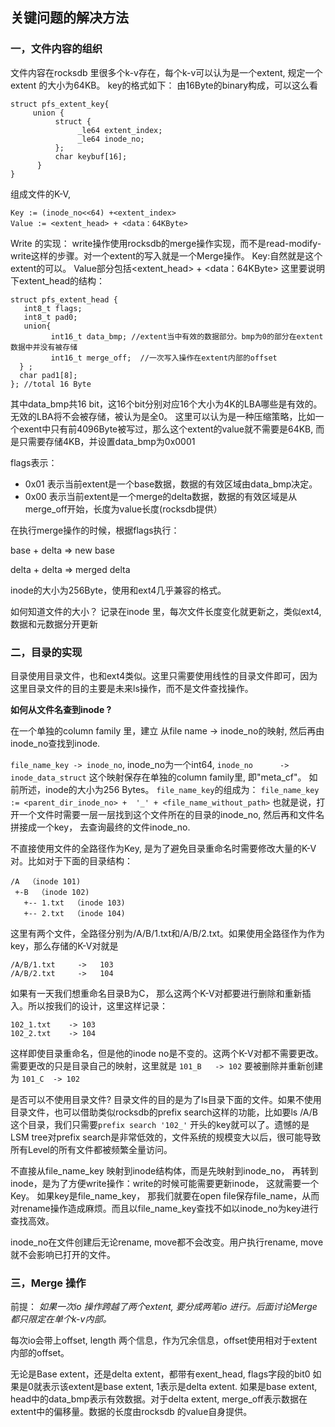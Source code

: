 ## 关键问题的解决方法

### 一，文件内容的组织
文件内容在rocksdb 里很多个k-v存在，每个k-v可以认为是一个extent, 规定一个extent 的大小为64KB。
key的格式如下：
由16Byte的binary构成，可以这么看
```
struct pfs_extent_key{
     union { 
          struct {
               _le64 extent_index;
               _le64 inode_no;
          };
          char keybuf[16];
      }
}
```


组成文件的K-V,
```
Key := (inode_no<<64) +<extent_index>
Value := <extent_head> + <data：64KByte>
```

Write 的实现：
write操作使用rocksdb的merge操作实现，而不是read-modify-write这样的步骤。对一个extent的写入就是一个Merge操作。
Key:自然就是这个extent的可以。
Value部分包括<extent_head> + <data：64KByte>
这里要说明下extent_head的结构：
```
struct pfs_extent_head {
   int8_t flags;
   int8_t pad0;
   union{ 
         int16_t data_bmp; //extent当中有效的数据部分。bmp为0的部分在extent数据中并没有被存储
         int16_t merge_off;  //一次写入操作在extent内部的offset
  } ;
  char pad1[8];
}; //total 16 Byte
```

其中data_bmp共16 bit，这16个bit分别对应16个大小为4K的LBA哪些是有效的。无效的LBA将不会被存储，被认为是全0。
这里可以认为是一种压缩策略，比如一个exent中只有前4096Byte被写过，那么这个extent的value就不需要是64KB, 而是只需要存储4KB，并设置data_bmp为0x0001

flags表示： 
 - 0x01 表示当前extent是一个base数据，数据的有效区域由data_bmp决定。
 - 0x00 表示当前extent是一个merge的delta数据，数据的有效区域是从merge_off开始，长度为value长度(rocksdb提供）

在执行merge操作的时候，根据flags执行：

base + delta => new base

delta + delta => merged delta


inode的大小为256Byte，使用和ext4几乎兼容的格式。

如何知道文件的大小？
记录在inode 里，每次文件长度变化就更新之，类似ext4, 数据和元数据分开更新


### 二，目录的实现
目录使用目录文件，也和ext4类似。这里只需要使用线性的目录文件即可，因为这里目录文件的目的主要是未来ls操作，而不是文件查找操作。

__如何从文件名查到inode ?__

在一个单独的column family 里，建立 从file name -> inode_no的映射, 然后再由inode_no查找到inode.


`file_name_key -> inode_no`, inode_no为一个int64, 
`inode_no      -> inode_data_struct` 这个映射保存在单独的column family里, 即"meta_cf"。 如前所述，inode的大小为256 Bytes。
`file_name_key`的组成为：
`file_name_key := <parent_dir_inode_no> +  '_' + <file_name_without_path>`
也就是说，打开一个文件时需要一层一层找到这个文件所在的目录的inode_no, 然后再和文件名拼接成一个key， 去查询最终的文件inode_no.

不直接使用文件的全路径作为Key, 是为了避免目录重命名时需要修改大量的K-V对。比如对于下面的目录结构：
```
/A  （inode 101)
 +-B  （inode 102)
   +-- 1.txt  （inode 103)
   +-- 2.txt  （inode 104)
```
这里有两个文件，全路径分别为/A/B/1.txt和/A/B/2.txt。如果使用全路径作为作为key，那么存储的K-V对就是
```
/A/B/1.txt     ->   103
/A/B/2.txt     ->   104
```

如果有一天我们想重命名目录B为C， 那么这两个K-V对都要进行删除和重新插入。所以按我们的设计，这里这样记录：
```
102_1.txt    -> 103
102_2.txt    -> 104
```
这样即使目录重命名，但是他的inode no是不变的。这两个K-V对都不需要更改。需要更改的只是目录自己的映射，这里就是
`101_B   -> 102` 要被删除并重新创建为    `101_C  -> 102`

是否可以不使用目录文件? 
目录文件的目的是为了ls目录下面的文件。如果不使用目录文件，也可以借助类似rocksdb的prefix search这样的功能，比如要ls /A/B 这个目录，我们只需要`prefix search '102_'` 开头的key就可以了。遗憾的是LSM tree对prefix search是非常低效的，文件系统的规模变大以后，很可能导致所有Level的所有文件都被频繁全量访问。

不直接从file_name_key 映射到inode结构体，而是先映射到inode_no， 再转到inode，是为了方便write操作：write的时候可能需要更新inode， 这就需要一个Key。
如果key是file_name_key， 那我们就要在open file保存file_name，从而对rename操作造成麻烦。而且以file_name_key查找不如以inode_no为key进行查找高效。

inode_no在文件创建后无论rename, move都不会改变。用户执行rename, move就不会影响已打开的文件。
### 三，Merge 操作
前提：
_如果一次io 操作跨越了两个extent, 要分成两笔io 进行。后面讨论Merge 都只限定在单个k-v内部。_



每次io会带上offset, length 两个信息，作为冗余信息，offset使用相对于extent内部的offset。

无论是Base extent，还是delta extent，都带有exent_head, flags字段的bit0 如果是0就表示该extent是base extent, 1表示是delta extent. 如果是base extent, head中的data_bmp表示有效数据。对于delta extent, merge_off表示数据在extent中的偏移量。数据的长度由rocksdb 的value自身提供。